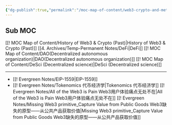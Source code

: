 ```yaml
---
{"dg-publish":true,"permalink":"/moc-map-of-content/web3-crypto-and-metaverse-web3/"}
---
```


## Sub MOC
[[! MOC Map of Content/History of Web3 & Crypto (Past)\|History of Web3 & Crypto (Past)]]
[[4. Archives/Temp-Permanent Notes/DeFi\|DeFi]]
[[! MOC Map of Content/DAO(Decentralized autonomous organization)\|DAO(Decentralized autonomous organization)]]
[[! MOC Map of Content/DeSci (Decentralized science)\|DeSci (Decentralized science)]]

---

- [[! Evergreen Notes/EIP-1559\|EIP-1559]]
- [[! Evergreen Notes/Tokenomics 代币经济学\|Tokenomics 代币经济学]] 
[[! Evergreen Notes/All of the Web3 is Pain Web3用户体验痛点无处不在\|All of the Web3 is Pain Web3用户体验痛点无处不在]]
[[! Evergreen Notes/Missing Web3 primitive_Capture Value from Public Goods Web3缺失的原型——从公共产品获取价值\|Missing Web3 primitive_Capture Value from Public Goods Web3缺失的原型——从公共产品获取价值]]

